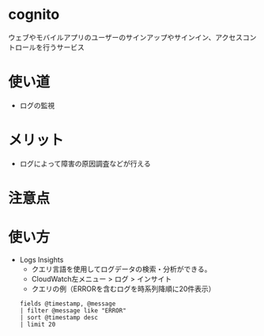 # cognito
ウェブやモバイルアプリのユーザーのサインアップやサインイン、アクセスコントロールを行うサービス

# 使い道
* ログの監視
# メリット
* ログによって障害の原因調査などが行える
# 注意点
# 使い方
* Logs Insights
    * クエリ言語を使用してログデータの検索・分析ができる。
    * CloudWatch左メニュー > ログ > インサイト
    * クエリの例（ERRORを含むログを時系列降順に20件表示）
    ```
    fields @timestamp, @message
    | filter @message like "ERROR"
    | sort @timestamp desc
    | limit 20
    ```


